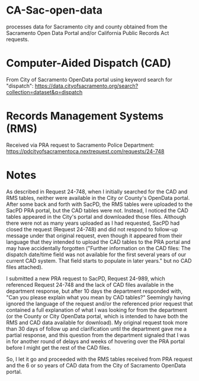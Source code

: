 # CA-Sac-open-data
processes data for Sacramento city and county obtained from the Sacramento Open Data Portal and/or California Public Records Act requests.

# Computer-Aided Dispatch (CAD)
From City of Sacramento OpenData portal using keyword search for "dispatch": https://data.cityofsacramento.org/search?collection=dataset&q=dispatch

# Records Management Systems (RMS)
Received via PRA request to Sacramento Police Department: https://pdcityofsacramentoca.nextrequest.com/requests/24-748

# Notes
As described in Request 24-748, when I initially searched for the CAD and RMS tables, neither were available in the City or County's OpenData portal. After some back and forth with SacPD, the RMS tables were uploaded to the SacPD PRA portal, but the CAD tables were not. Instead, I noticed the CAD tables appeared in the City's portal and downloaded those files. Although there were not as many years uploaded as I had requested, SacPD had closed the request (Request 24-748) and did not respond to follow-up message under that original request, even though it appeared from their language that they intended to upload the CAD tables to the PRA portal and may have accidentally forgotten ("Further information on the CAD files: The dispatch date/time field was not available for the first several years of our current CAD system. That field starts to populate in later years." but no CAD files attached).

I submitted a new PRA request to SacPD, Request 24-989, which referenced Request 24-748 and the lack of CAD files available in the department response, but after 10 days the department responded with, "Can you please explain what you mean by CAD tables?" Seemingly having ignored the language of the request and/or the referenced prior request that contained a full explanation of what I was looking for from the department (or the County or City OpenData portal, which is intended to have both the RMS and CAD data available for download). My original request took more than 30 days of follow up and clarification until the department gave me a partial response, and this question from the department signaled that I was in for another round of delays and weeks of hovering over the PRA portal before I might get the rest of the CAD files.

So, I let it go and proceeded with the RMS tables received from PRA request and the 6 or so years of CAD data from the City of Sacramento OpenData portal.
